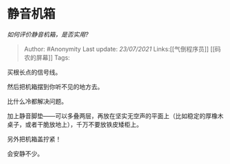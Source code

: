 # 静音机箱
*如何评价静音机箱，是否实用?*

> Author: #Anonymity
> Last update: *23/07/2021*
> Links:[[气倒程序员]] [[码农的屏幕]]
> Tags:

买根长点的信号线。

然后把机箱摆到你听不见的地方去。

比什么冷都解决问题。

加上静音脚垫——可以多叠两层，再放在坚实无空声的平面上（比如稳定的厚橡木桌子，或者干脆放地上），千万不要放铁皮矮柜上。

另外把机箱盖拧紧！

会安静不少。
